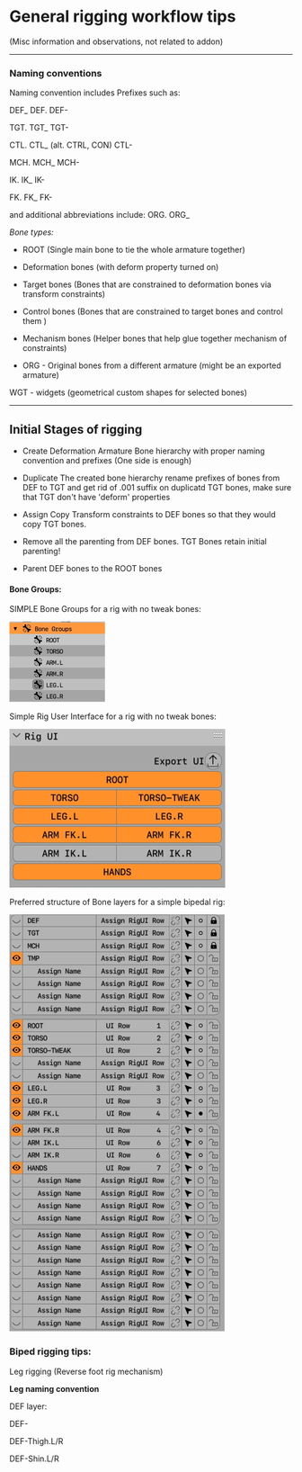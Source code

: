 # **General rigging workflow tips**
(Misc information and observations, not related to addon)
___
### **Naming conventions**

Naming convention includes Prefixes such as:

DEF_ DEF. DEF-

TGT. TGT_ TGT-

CTL. CTL_ (alt. CTRL, CON) CTL-

MCH. MCH_  MCH-

IK. IK_ IK-

FK. FK_ FK-

and additional abbreviations include: ORG. ORG_ 

*Bone types:*     

- ROOT (Single main bone to tie the whole armature together)

- Deformation bones (with deform property turned on)

- Target bones (Bones that are constrained to deformation bones via transform constraints)

- Control bones (Bones that are constrained to target bones and control them )

- Mechanism bones (Helper bones that help glue together mechanism of constraints)

- ORG - Original bones from a different armature (might be an exported armature)

WGT - widgets (geometrical custom shapes for selected bones)
___
## **Initial Stages of rigging**

- Create Deformation Armature Bone hierarchy with proper naming convention and prefixes (One side is enough)

- Duplicate The created bone hierarchy rename prefixes of bones from DEF to TGT and get rid of .001 suffix on duplicatd TGT bones, make sure that TGT don't have 'deform' properties

- Assign Copy Transform constraints to DEF bones so that they would copy TGT bones.

- Remove all the parenting from DEF bones. TGT Bones retain initial parenting!

- Parent DEF bones to the ROOT bones




#### Bone Groups:

SIMPLE Bone Groups for a rig with no tweak bones:

![BoneGroups](images/BoneGroups.jpg)

Simple Rig User Interface for a rig with no tweak bones:

![RigUI](images/RigUI.jpg)

Preferred structure of Bone layers for a simple bipedal rig:

![BoneLayers](images/Layers.jpg)



### **Biped rigging tips:**

Leg rigging (Reverse foot rig mechanism)


**Leg naming convention**

DEF layer:

DEF-

DEF-Thigh.L/R

DEF-Shin.L/R